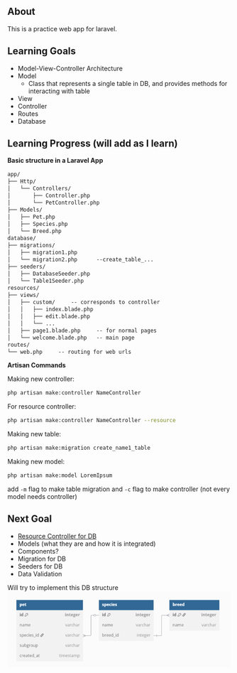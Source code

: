 ## About

This is a practice web app for laravel.

## Learning Goals
- Model-View-Controller Architecture
- Model
    - Class that represents a single table in DB, and provides methods for interacting with table
- View
- Controller
- Routes
- Database

## Learning Progress (will add as I learn)
**Basic structure in a Laravel App**
```
app/
├── Http/
│   └── Controllers/
│       ├── Controller.php
│       └── PetController.php
├── Models/
│   ├── Pet.php
│   ├── Species.php
│   └── Breed.php
database/
├── migrations/
│   ├── migration1.php
│   └── migration2.php      --create_table_...
├── seeders/
│   ├── DatabaseSeeder.php
│   └── Table1Seeder.php
resources/
├── views/
│   ├── custom/     -- corresponds to controller
│   │   ├── index.blade.php
│   │   ├── edit.blade.php
│   │   └── ...
│   ├── page1.blade.php     -- for normal pages
│   └── welcome.blade.php   -- main page
routes/
└── web.php     -- routing for web urls
```
**Artisan Commands**

Making new controller:
```bash
php artisan make:controller NameController
```
For resource controller:
```bash
php artisan make:controller NameController --resource
```
Making new table:
```bash
php artisan make:migration create_name1_table
```
Making new model:
```bash
php artisan make:model LoremIpsum
```
add `-m` flag to make table migration and `-c` flag to make controller (not every model needs controller)

## Next Goal
- [Resource Controller for DB](https://youtu.be/0M84Nk7iWkA?si=BVJqPeDt_IebvEuP&t=4983)
- Models (what they are and how it is integrated)
- Components?
- Migration for DB
- Seeders for DB
- Data Validation

Will try to implement this DB structure
![database diagram](/images/image.png)
